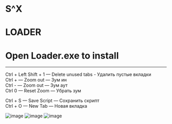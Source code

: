 # S^X
# LOADER

# Open Loader.exe to install
------------------------------------------------------------------------------------------------------------------------------------------

Ctrl + Left Shift + 1 — Delete unused tabs - Удалить пустые вкладки\
Ctrl + — Zoom out — Зум ин\
Ctrl - — Zoom out — Зум аут\
Ctrl 0 — Reset Zoom — Убрать зум

Ctrl + S — Save Script — Сохранить скрипт\
Ctrl + O — New Tab — Новая вкладка

![image](https://github.com/user-attachments/assets/7115f4d8-e76c-474c-8279-acdcd2d7e296)
![image](https://github.com/user-attachments/assets/8a108473-05fb-44f9-8948-77c54e776be8)
![image](https://github.com/user-attachments/assets/2bee891e-9a9c-459e-bcfb-1839daf62670)
